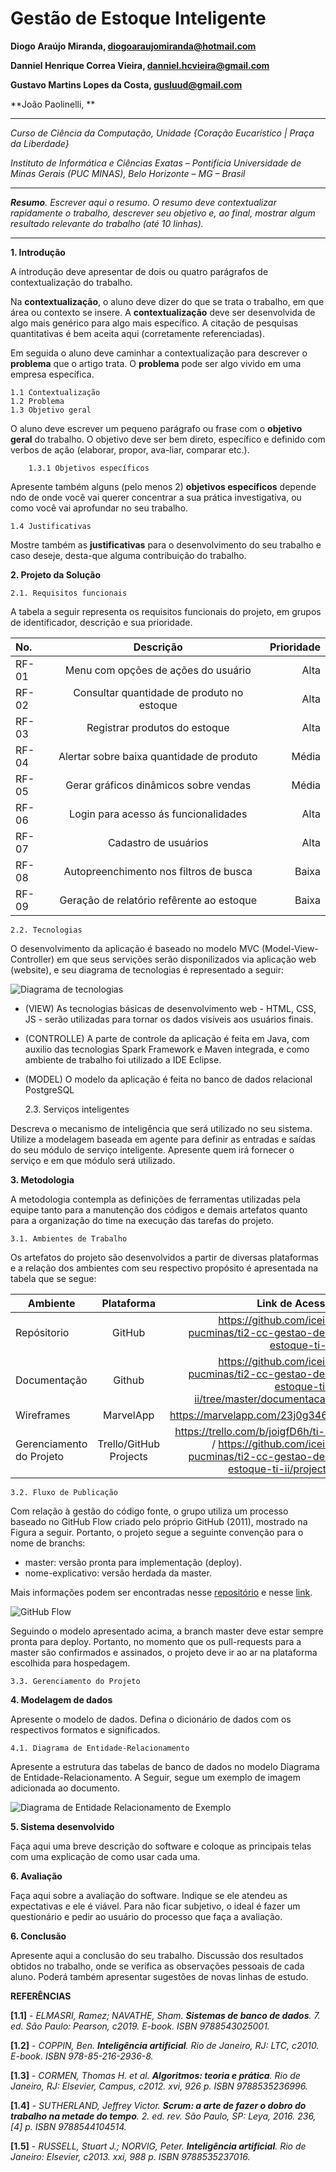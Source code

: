 # Gestão de Estoque Inteligente


**Diogo Araújo Miranda, diogoaraujomiranda@hotmail.com**

**Danniel Henrique Correa Vieira, danniel.hcvieira@gmail.com**

**Gustavo Martins Lopes da Costa, gusluud@gmail.com**

**João Paolinelli,  **


---

_Curso de Ciência da Computação, Unidade {Coração Eucarístico | Praça da Liberdade}_

_Instituto de Informática e Ciências Exatas – Pontifícia Universidade de Minas Gerais (PUC MINAS), Belo Horizonte – MG – Brasil_

---

_**Resumo**. Escrever aqui o resumo. O resumo deve contextualizar rapidamente o trabalho, descrever seu objetivo e, ao final, 
mostrar algum resultado relevante do trabalho (até 10 linhas)._

---



**1. Introdução**

A introdução deve apresentar de dois ou quatro parágrafos de contextualização do trabalho. 

Na **contextualização**, o aluno deve dizer do que se trata o trabalho, em que área ou contexto se insere. 
A **contextualização** deve ser desenvolvida de algo mais genérico para algo mais específico. 
A citação de pesquisas quantitativas é bem aceita aqui (corretamente referenciadas).

Em seguida o aluno deve caminhar a contextualização para descrever o **problema** que o artigo trata. 
O **problema** pode ser algo vivido em uma empresa específica.


    1.1 Contextualização
    1.2 Problema
    1.3 Objetivo geral

O aluno deve escrever um pequeno parágrafo ou frase com o **objetivo geral** do trabalho. 
O objetivo deve ser bem direto, específico e definido com verbos de ação (elaborar, propor, ava-liar, comparar etc.).

        1.3.1 Objetivos específicos

Apresente também alguns (pelo menos 2) **objetivos específicos** depende
ndo de onde você vai querer concentrar a sua prática investigativa, ou como você vai aprofundar no seu trabalho.

    1.4 Justificativas

Mostre também as **justificativas** para o 
desenvolvimento do seu trabalho e caso deseje, desta-que alguma contribuição do trabalho.


**2. Projeto da Solução**

    2.1. Requisitos funcionais
	
A tabela a seguir representa os requisitos funcionais do projeto, em grupos de identificador, descrição e sua prioridade.

| No.           | Descrição                                 | Prioridade |
|:------------- | :---------------------------------------: | ----------:|
| RF-01         | Menu com opções de ações do usuário       | Alta       |
| RF-02         | Consultar quantidade de produto no estoque| Alta       | 
| RF-03         | Registrar produtos do estoque             | Alta       |
| RF-04         | Alertar sobre baixa quantidade de produto | Média      |
| RF-05         | Gerar gráficos dinâmicos sobre vendas     | Média      |
| RF-06         | Login para acesso ás funcionalidades      | Alta       |
| RF-07         | Cadastro de usuários                      | Alta       |
| RF-08         | Autopreenchimento nos filtros de busca    | Baixa      |
| RF-09         | Geração de relatório refêrente ao estoque | Baixa      |

    2.2. Tecnologias 

O desenvolvimento da aplicação é baseado no modelo MVC (Model-View-Controller) em que seus servições serão disponilizados
via aplicação web (website), e seu diagrama de tecnologias é representado a seguir: 

![Diagrama de tecnologias](imagens/tecnologias.png "Diagrama de tencologias")

- (VIEW) As tecnologias básicas de desenvolvimento web - HTML, CSS, JS - serão utilizadas para tornar os dados visíveis aos usuários finais.
- (CONTROLLE) A parte de controle da aplicação é feita em Java, com auxilio das tecnologias Spark Framework e Maven integrada, e como ambiente
de trabalho foi utilizado a IDE Eclipse.
- (MODEL) O modelo da aplicação é feita no banco de dados relacional PostgreSQL

    2.3. Serviços inteligentes

Descreva o mecanismo de inteligência que será utilizado no seu sistema. Utilize a modelagem baseada em agente
para definir as entradas e saídas do seu módulo de serviço inteligente. Apresente quem irá fornecer o serviço
e em que módulo será utilizado.

**3. Metodologia**

A metodologia contempla as definições de ferramentas utilizadas pela equipe tanto
para a manutenção dos códigos e demais artefatos quanto para a organização do time na
execução das tarefas do projeto.

    3.1. Ambientes de Trabalho

Os artefatos do projeto são desenvolvidos a partir de diversas plataformas e a
relação dos ambientes com seu respectivo propósito é apresentada na tabela que se segue:

| Ambiente           | Plataforma                       | Link de Acesso |
| ------------------ |:--------------------------------:| --------------:|
| Repósitorio        | GitHub                           | https://github.com/icei-pucminas/ti2-cc-gestao-de-estoque-ti-ii |
| Documentação       | Github                           | https://github.com/icei-pucminas/ti2-cc-gestao-de-estoque-ti-ii/tree/master/documentacao |
| Wireframes         | MarvelApp                        | https://marvelapp.com/23j0g346/ |
| Gerenciamento do Projeto| Trello/GitHub Projects      | https://trello.com/b/joigfD6h/ti-2 / https://github.com/icei-pucminas/ti2-cc-gestao-de-estoque-ti-ii/projects |

    3.2. Fluxo de Publicação

Com relação à gestão do código fonte, o grupo utiliza um processo baseado no
GitHub Flow criado pelo próprio GitHub (2011), mostrado na Figura a seguir. Portanto, o
projeto segue a seguinte convenção para o nome de branchs:
- master: versão pronta para implementação (deploy).
- nome-explicativo: versão herdada da master.

Mais informações podem ser encontradas nesse [repositório](https://github.com/Warlord006/Estoque/blob/master/docs/4-Gest%C3%A3o-Configura%C3%A7%C3%A3o.md#controle-de-vers%C3%A3o) e nesse [link](https://guides.github.com/introduction/flow/).

![GitHub Flow](images/github_flow.gif)

Seguindo o modelo apresentado acima, a branch master deve estar
sempre pronta para deploy. Portanto, no momento que os pull-requests para a master são
confirmados e assinados, o projeto deve ir ao ar na plataforma escolhida para hospedagem.

    3.3. Gerenciamento do Projeto


**4. Modelagem de dados**

Apresente o modelo de dados. Defina o dicionário de dados com os respectivos formatos e significados.

    4.1. Diagrama de Entidade-Relacionamento

Apresente a estrutura das tabelas de banco de dados no modelo Diagrama de Entidade-Relacionamento. 
A Seguir, segue um exemplo de imagem adicionada ao documento.

![Diagrama de Entidade Relacionamento de Exemplo](imagens/er_diagram.png "Diagrama de Entidade Relacionamento de Exemplo")

**5. Sistema desenvolvido**

Faça aqui uma breve descrição do software e coloque as principais telas com uma explicação de como usar cada uma.

**6. Avaliação**

Faça aqui sobre a avaliação do software. Indique se ele atendeu as expectativas e ele é viável. 
Para não ficar subjetivo, o ideal é fazer um questionário e pedir ao usuário do processo que faça a avaliação.

**6. Conclusão**

Apresente aqui a conclusão do seu trabalho. Discussão dos resultados obtidos no trabalho, onde se verifica as 
observações pessoais de cada aluno. Poderá também apresentar sugestões de novas linhas de estudo.  


**REFERÊNCIAS**


**[1.1]** - _ELMASRI, Ramez; NAVATHE, Sham. **Sistemas de banco de dados**. 7. ed. São Paulo: Pearson, c2019. E-book. ISBN 9788543025001._

**[1.2]** - _COPPIN, Ben. **Inteligência artificial**. Rio de Janeiro, RJ: LTC, c2010. E-book. ISBN 978-85-216-2936-8._

**[1.3]** - _CORMEN, Thomas H. et al. **Algoritmos: teoria e prática**. Rio de Janeiro, RJ: Elsevier, Campus, c2012. xvi, 926 p. ISBN 9788535236996._

**[1.4]** - _SUTHERLAND, Jeffrey Victor. **Scrum: a arte de fazer o dobro do trabalho na metade do tempo**. 2. ed. rev. São Paulo, SP: Leya, 2016. 236, [4] p. ISBN 9788544104514._

**[1.5]** - _RUSSELL, Stuart J.; NORVIG, Peter. **Inteligência artificial**. Rio de Janeiro: Elsevier, c2013. xxi, 988 p. ISBN 9788535237016._
